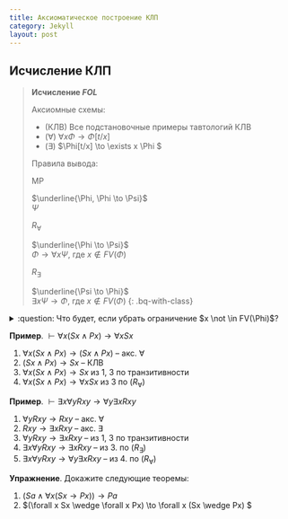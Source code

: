 ```yaml
---
title: Аксиоматическое построение КЛП 
category: Jekyll
layout: post
---
```



## Исчисление КЛП

> **Исчисление $FOL$** <a name="FOL"></a>
> 
> Аксиомные схемы:
> 
> * (КЛВ) Все подстановочные примеры тавтологий КЛВ
> * ($\forall$) $\forall x \Phi  \to \Phi [t/x]$
> * ($\exists$) $\Phi[t/x] \to \exists x \Phi $
> 
> Правила вывода:
>
> MP 
>
> $\underline{\Phi, \Phi \to \Psi}$ <br/>
> $\Psi$
> 
> $R_\forall$
> 
> $\underline{\Phi \to \Psi}$ <br/>
> $\Phi \to \forall x \Psi$, где $x \not \in FV(\Phi)$ 
> 
> $R_\exists$
> 
> $\underline{\Psi \to \Phi}$ <br/>
> $\exists x \Psi \to \Phi$, где $x \not \in FV(\Phi)$
{: .bq-with-class}


<details> <summary> :question: Что будет, если убрать ограничение $x \not \in FV(\Phi)$? </summary>   

<br/>  
Тогда наше исчисление "сломается", поскольку мы сможем доказать доказать некорректное утверждение: <br/>
1. $Sx \to Sx$  – КЛВ  <br/>
2. $Sx \to \forall x Sx$ – по неправильной версии правила Бернайса   
   
</details>


**Пример**. $\vdash \forall x (Sx \wedge Px ) \to \forall x Sx$ 

1. $\forall x (Sx \wedge Px ) \to (Sx \wedge Px)$ – акс. $\forall$ 
2. $(Sx \wedge Px) \to Sx$ – КЛВ  
3. $\forall x (Sx \wedge Px ) \to Sx$ из 1, 3 по транзитивности 
4. $\forall x (Sx \wedge Px ) \to \forall x Sx$  из 3 по ($R_\forall$) 

   
**Пример**.  $\vdash \exists x \forall y Rxy \to  \forall y \exists x Rxy$

1. $\forall y Rxy \to Rxy$ – акс. $\forall$ 
2. $Rxy \to \exists x Rxy$ – акс. $\exists$ 
3. $\forall y Rxy \to  \exists x Rxy$ – из 1, 3 по транзитивности 
4. $\exists x \forall y Rxy \to  \exists x Rxy$ – из 3. по ($R_\exists$) 
5. $\exists x \forall y Rxy  \to  \forall y \exists x Rxy$ – из 4. по ($R_\forall$) 


**Упражнение**. Докажите следующие теоремы:

1. $(Sa \wedge \forall x (Sx \to Px))\to Pa$
2. $(\forall x Sx \wedge \forall x Px) \to \forall x (Sx \wedge Px) $

